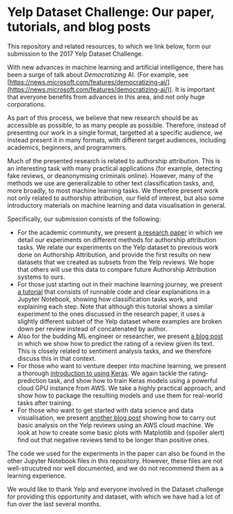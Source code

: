 # Yelp Dataset Challenge: Our paper, tutorials, and blog posts

This repository and related resources, to which we link below, form our submission to the 2017 Yelp Dataset Challenge. 

With new advances in machine learning and artificial intelligence, there has been a surge of talk about *Democratizing* AI. (For example, see [https://news.microsoft.com/features/democratizing-ai/](https://news.microsoft.com/features/democratizing-ai/)). It is important that everyone benefits from advances in this area, and not only huge corporations.

As part of this process, we believe that new research should be as accessible as possible, to as many people as possible. Therefore, instead of presenting our work in a single format, targetted at a specific audience, we instead present it in many formats, with different target audiences, including academics, beginners, and programmers. 

Much of the presented research is related to authorship attribution. This is an interesting task with many practical applications (for example, detecting fake reviews, or deanonymising criminals online). However, many of the methods we use are generalizable to other text classification tasks, and, more broadly, to most machine learning tasks. We therefore present work not only related to authorship attribution, our field of interest, but also some introductory materials on machine learning and data visualisation in general.

Specifically, our submission consists of the following:

* For the academic community, we present [a research paper](https://github.com/sixhobbits/authorship-attribution/blob/master/Authorship%20Attribution%20Yelp%20Reviews.pdf) in which we detail our experiments on different methods for authorship attribution tasks. We relate our experiments on the Yelp dataset to previous work done on Authorship Attribution, and provide the first results on new datasets that we created as subsets from the Yelp reviews. We hope that others will use this data to compare future Authorship Attribution systems to ours.
* For those just starting out in their machine learning journey, we present [a tutorial](https://github.com/sixhobbits/authorship-attribution/blob/master/Yelp%20Reviews%20-%20Authorship%20Attribution.ipynb) that consists of runnable code and clear explanations in a Jupyter Notebook, showing how classification tasks work, and explaining each step. Note that although this tutorial shows a similar experiment to the ones discussed in the research paper, it uses a slightly different subset of the Yelp dataset where examples are broken down per review instead of concatenated by author. 
* Also for the budding ML engineer or researcher, we present [a blog post](http://www.developintelligence.com/blog/2017/03/predicting-yelp-star-ratings-review-text-python/) in which we show how to predict the rating of a review given its text. This is closely related to sentiment analysis tasks, and we therefore discuss this in that context.
* For those who want to venture deeper into machine learning, we present a thorough [introduction to using Keras](http://www.developintelligence.com/blog/2017/06/practical-neural-networks-keras-classifying-yelp-reviews/). We again tackle the rating-prediction task, and show how to train Keras models using a powerful cloud GPU instance from AWS. We take a highly practical approach, and show how to package the resulting models and use them for real-world tasks after training.
* For those who want to get started with data science and data visualisation, we present [another blog post](http://www.developintelligence.com/blog/2017/02/analyzing-4-million-yelp-reviews-python-aws-ec2-instance/) showing how to carry out basic analysis on the Yelp reviews using an AWS cloud machine. We look at how to create some basic plots with Matplotlib and (spoiler alert) find out that negative reviews tend to be longer than positive ones.

The code we used for the experiments in the paper can also be found in the other Jupyter Notebook files in this repository. However, these files are not well-strucutred nor well documented, and we do not recommend them as a learning experience. 

We would like to thank Yelp and everyone involved in the Dataset challenge for providing this opportunity and dataset, with which we have had a lot of fun over the last several months.

